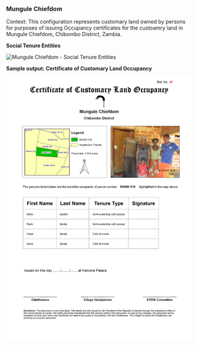 ### **Mungule Chiefdom**

Context: This configuration represents customary land owned by persons for purposes of issuing Occupancy certificates for the custoamry land in Mungule Chiefdom, Chibombo District, Zambia. 

**Social Tenure Entities**

<img alt="Mungule Chiefdom - Social Tenure Entities"/>

**Sample output: Certificate of Customary Land Occupancy**

<img alt="Certificate of Customary Land Occupancy Sample for Mungule Chiefdom" src="../../images/certificates/ZM_MANK018_Certificate_of_Customary_Land_Occupancy_Sample.png" />
